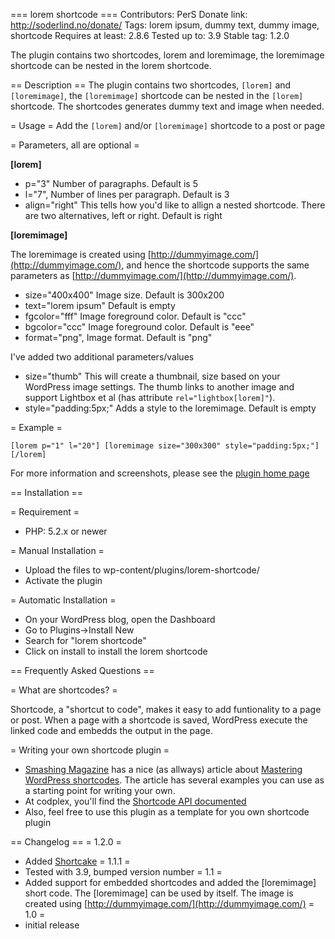 === lorem shortcode ===
Contributors: PerS
Donate link: http://soderlind.no/donate/
Tags: lorem ipsum, dummy text, dummy image, shortcode
Requires at least: 2.8.6
Tested up to: 3.9
Stable tag: 1.2.0

The plugin contains two shortcodes, lorem and loremimage, the loremimage shortcode can be nested in the lorem shortcode.

== Description ==
The plugin contains two shortcodes, `[lorem]` and `[loremimage]`, the `[loremimage]` shortcode can be nested in the `[lorem]` shortcode. The shortcodes generates dummy text and image when needed.

= Usage = 
Add the `[lorem]` and/or `[loremimage]` shortcode to a post or page

= Parameters, all are optional =

**[lorem]**

* p="3" Number of paragraphs. Default is 5
* l="7", Number of lines per paragraph. Default is 3
* align="right" This tells how you'd like to allign a nested shortcode. There are two alternatives, left or right. Default is right

**[loremimage]**

The loremimage is created using [http://dummyimage.com/](http://dummyimage.com/), and hence the shortcode supports the same parameters as [http://dummyimage.com/](http://dummyimage.com/). 

* size="400x400" Image size. Default is 300x200
* text="lorem ipsum" Default is empty
* fgcolor="fff" Image foreground color. Default is "ccc"
* bgcolor="ccc" Image foreground color. Default is  "eee"
* format="png", Image format. Default is "png"

I've added two additional parameters/values

* size="thumb" This will create a thumbnail, size based on your WordPress image settings. The thumb links to another image and support Lightbox et al (has attribute `rel="lightbox[lorem]"`).
* style="padding:5px;" Adds a style to the loremimage. Default is empty

= Example =

`
[lorem p="1" l="20"]
    [loremimage size="300x300" style="padding:5px;"]
[/lorem]
`

For more information and screenshots, please see the [plugin home page](http://soderlind.no/archives/2010/11/17/lorem-shortcode/)


== Installation ==

= Requirement =
* PHP: 5.2.x or newer

= Manual Installation =
* Upload the files to wp-content/plugins/lorem-shortcode/
* Activate the plugin

= Automatic Installation =
* On your WordPress blog, open the Dashboard
* Go to Plugins->Install New
* Search for "lorem shortcode"
* Click on install to install the lorem shortcode


== Frequently Asked Questions ==

= What are shortcodes? =

Shortcode, a "shortcut to code", makes it easy to add funtionality to a page or post. When a page with a shortcode is saved, WordPress execute the linked code and embedds the output in the page.

= Writing your own shortcode plugin =

* [Smashing Magazine](http://www.smashingmagazine.com/) has a nice (as allways) article about [Mastering WordPress shortcodes](http://www.smashingmagazine.com/2009/02/02/mastering-wordpress-shortcodes/). The article has several examples you can use as a starting point for writing your own.
* At codplex, you'll find the [Shortcode API documented](http://codex.wordpress.org/Shortcode_API)
* Also, feel free to use this plugin as a template for you own shortcode plugin


== Changelog ==
= 1.2.0 =
* Added [Shortcake](https://github.com/fusioneng/Shortcake)
= 1.1.1 =
* Tested with 3.9, bumped version number
= 1.1 =
* Added support for embedded shortcodes and added the [loremimage] short code. The [loremimage] can be used by itself. The image is created using [http://dummyimage.com/](http://dummyimage.com/)
= 1.0 = 
* initial release
